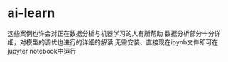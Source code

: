 # ai-learn
这些案例也许会对正在数据分析与机器学习的人有所帮助
数据分析部分十分详细，对模型的调优也进行的详细的解读
无需安装、直接现在ipynb文件即可在jupyter notebook中运行
